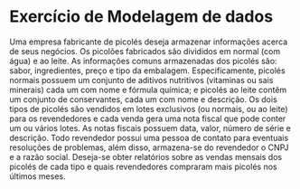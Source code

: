 # Exercício de Modelagem de dados

Uma empresa fabricante de picolés deseja armazenar informações acerca de seus negócios. Os picolões fabricados são divididos em normal (com água) e ao leite. As informações comuns armazenadas dos picolés são: sabor, ingredientes, preço e tipo da embalagem. Especificamente, picolés normais possuem um conjunto de aditivos nutritivos (vitaminas ou sais minerais) cada um com nome e fórmula química; e picolés ao leite contêm um conjunto de conservantes, cada um com nome e descrição. Os dois tipos de picolés são vendidos em lotes exclusivos (ou normais, ou ao leite) para os revendedores e cada venda gera uma nota fiscal que pode conter um ou vários lotes. As notas fiscais possuem data, valor, número de série e descrição. Todo revendedor possui uma pessoa de contato para eventuais resoluções de problemas, além disso, armazena-se do revendedor o CNPJ e a razão social. Deseja-se obter relatórios sobre as vendas mensais dos picolés de cada tipo e quais revendedores compraram mais picolés nos últimos meses.
